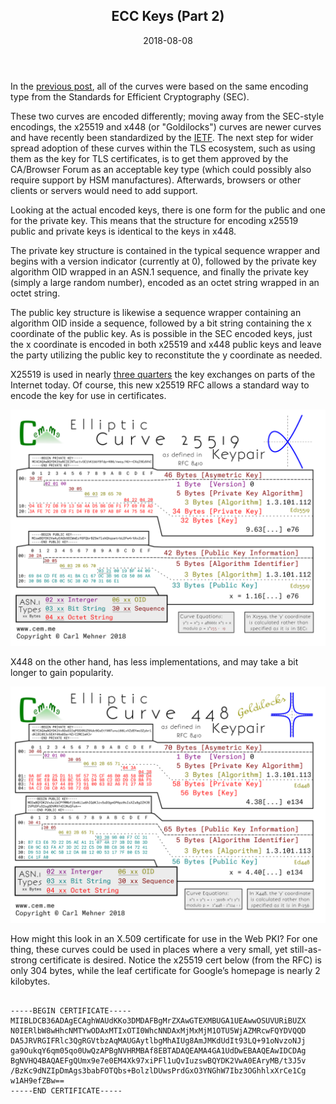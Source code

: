 <article markdown="1">

<header markdown="1">
 
# ECC Keys (Part 2)

<time class="pubdate" datetime="2018-08-08">2018-08-08</time>

</header>

In the <a href="20170410-ecc-1.html">previous post</a>, all of the curves were based on the same encoding type from the Standards for Efficient Cryptography (SEC).

These two curves are encoded differently; moving away from the SEC-style encodings, the x25519 and x448 (or "Goldilocks") curves are newer curves and have recently been standardized by the <a href="https://tools.ietf.org/html/rfc8410">IETF</a>. The next step for wider spread adoption of these curves within the TLS ecosystem, such as using them as the key for TLS certificates, is to get them approved by the CA/Browser Forum as an acceptable key type (which could possibly also require support by HSM manufactures). Afterwards, browsers or other clients or servers would need to add support.

Looking at the actual encoded keys, there is one form for the public and one for the private key. This means that the structure for encoding x25519 public and private keys is identical to the keys in x448.

The private key structure is contained in the typical sequence wrapper and begins with a version indicator (currently at 0), followed by the private key algorithm OID wrapped in an ASN.1 sequence, and finally the private key (simply a large random number), encoded as an octet string wrapped in an octet string.

The public key structure is likewise a sequence wrapper containing an algorithm OID inside a sequence, followed by a bit string containing the x coordinate of the public key. As is possible in the SEC encoded keys, just the x coordinate is encoded in both x25519 and x448 public keys and leave the party utilizing the public key to reconstitute the y coordinate as needed.

X25519 is used in nearly <a href="https://grafana.wikimedia.org/dashboard/db/tls-ciphersuite-explorer" target="_blank">three quarters</a> the key exchanges on parts of the Internet today. Of course, this new x25519 RFC allows a standard way to encode the key for use in certificates.

<img src="art/cryptoposters/x25519.png" alt="X25519 Private and Public Keys" >

X448 on the other hand, has less implementations, and may take a bit longer to gain popularity.

<img src="art/cryptoposters/x448.png" alt="X448 Private and Public Keys" >

How might this look in an X.509 certificate for use in the Web PKI? For one thing, these curves could be used in places where a very small, yet still-as-strong certificate is desired. Notice the x25519 cert below (from the RFC) is only 304 bytes, while the leaf certificate for Google’s homepage is nearly 2 kilobytes.

<div class="snippet">
<pre><code>
-----BEGIN CERTIFICATE-----
MIIBLDCB36ADAgECAghWAUdKKo3DMDAFBgMrZXAwGTEXMBUGA1UEAwwOSUVURiBUZX
N0IERlbW8wHhcNMTYwODAxMTIxOTI0WhcNNDAxMjMxMjM1OTU5WjAZMRcwFQYDVQQD
DA5JRVRGIFRlc3QgRGVtbzAqMAUGAytlbgMhAIUg8AmJMKdUdIt93LQ+91oNvzoNJj
ga9OukqY6qm05qo0UwQzAPBgNVHRMBAf8EBTADAQEAMA4GA1UdDwEBAAQEAwIDCDAg
BgNVHQ4BAQAEFgQUmx9e7e0EM4Xk97xiPFl1uQvIuzswBQYDK2VwA0EAryMB/t3J5v
/BzKc9dNZIpDmAgs3babFOTQbs+BolzlDUwsPrdGxO3YNGhW7Ibz3OGhhlxXrCe1Cg
w1AH9efZBw==
-----END CERTIFICATE-----
</code>
</pre>
</div>

</article>
